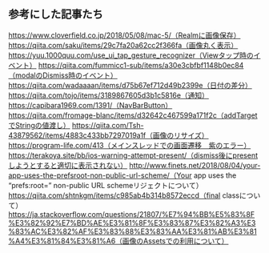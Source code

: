 
## 参考にした記事たち
https://www.cloverfield.co.jp/2018/05/08/mac-5/（Realmに画像保存）
https://qiita.com/saku/items/29c7fa20a62cc2f366fa（画像丸く表示）
https://yuu.1000quu.com/use_ui_tap_gesture_recognizer（Viewタップ時のイベント）
https://qiita.com/fummicc1-sub/items/a30e3cbfbf1148b0ec84（modalのDismiss時のイベント）
https://qiita.com/wadaaaan/items/d75b67ef712d49b2399e（日付の差分）
https://qiita.com/tojo/items/3189867605d3b1c5816e（通知）
https://capibara1969.com/1391/（NavBarButton）
https://qiita.com/fromage-blanc/items/d32642c467599a171f2c（addTargetでStringの値渡し）
https://qiita.com/Tsh-43879562/items/4883c433bb7297019a1f（画像のリサイズ）
https://program-life.com/413（メインスレッドでの画面遷移　紫のエラー）
https://terakoya.site/bb/ios-warning-attempt-present/（dismiss後にpresentしようとすると適切に表示されない）
http://www.finets.net/2018/08/04/your-app-uses-the-prefsroot-non-public-url-scheme/（Your app uses the “prefs:root=” non-public URL schemeリジェクトについて）
https://qiita.com/shtnkgm/items/c985ab4b314b8572eccd（final classについて）
https://ja.stackoverflow.com/questions/21807/%E7%94%BB%E5%83%8F%E3%82%92%E7%BD%AE%E3%81%8F%E3%83%87%E3%82%A3%E3%83%AC%E3%82%AF%E3%83%88%E3%83%AA%E3%81%AB%E3%81%A4%E3%81%84%E3%81%A6（画像のAssetsでの利用について）
